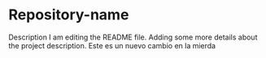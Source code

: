 # Repository-name
Description
I am editing the README file. Adding some more details about the project description.
Este es un nuevo cambio en la mierda
